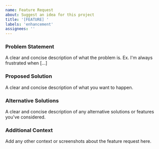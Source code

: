```yaml
---
name: Feature Request
about: Suggest an idea for this project
title: '[FEATURE] '
labels: 'enhancement'
assignees: ''
---
```


### Problem Statement

A clear and concise description of what the problem is. Ex. I'm always frustrated when [...]

### Proposed Solution

A clear and concise description of what you want to happen.

### Alternative Solutions

A clear and concise description of any alternative solutions or features you've considered.

### Additional Context

Add any other context or screenshots about the feature request here.
